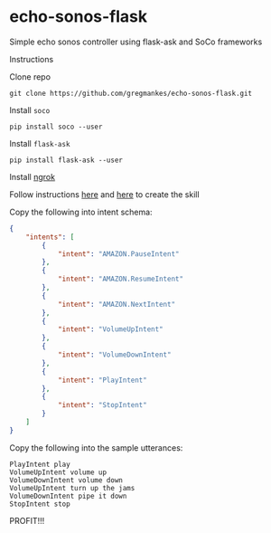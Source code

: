 # echo-sonos-flask
Simple echo sonos controller using flask-ask and SoCo frameworks

Instructions

Clone repo
```
git clone https://github.com/gregmankes/echo-sonos-flask.git
```

Install `soco`
```
pip install soco --user
```

Install `flask-ask`
```
pip install flask-ask --user
```

Install [ngrok](http://ngrok.com)

Follow instructions [here](https://github.com/johnwheeler/flask-ask) and [here](https://youtu.be/cXL8FDUag-s?t=1m26s) to create the skill

Copy the following into intent schema:
```json
{
    "intents": [
        {
            "intent": "AMAZON.PauseIntent"
        },
        {
            "intent": "AMAZON.ResumeIntent"
        },
      	{
          	"intent": "AMAZON.NextIntent"
        },
      	{
          	"intent": "VolumeUpIntent"
        },
      	{
          	"intent": "VolumeDownIntent"
        },
      	{
          	"intent": "PlayIntent"
        },
      	{
          	"intent": "StopIntent"
        }
    ]
}
```

Copy the following into the sample utterances:
```
PlayIntent play
VolumeUpIntent volume up
VolumeDownIntent volume down
VolumeUpIntent turn up the jams
VolumeDownIntent pipe it down
StopIntent stop
```

PROFIT!!!
